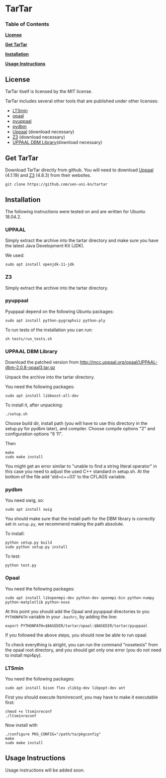 ﻿

# TarTar

### Table of Contents
**[License](#license)**

**[Get TarTar](#get-tartar)**

**[Installation](#installation)**

**[Usage Instructions](#usage-instructions)**

## License
TarTar itself is licensed by the MIT license.
 
 TarTar includes several other tools that are published under other licenses:
 - [LTSmin](https://ltsmin.utwente.nl/)
 - [opaal](http://opaal-modelchecker.com/opaal-ltsmin/)
 - [pyuppaal](https://launchpad.net/pyuppaal)
 - [pydbm](http://people.cs.aau.dk/~adavid/UDBM/)
 - [Uppaal](http://www.uppaal.org/) (download necessary)
 - [Z3](https://github.com/Z3Prover/z3) (download necessary)
 - [UPPAAL DBM Library](http://people.cs.aau.dk/~adavid/UDBM/)(download necessary)

## Get TarTar
Download TarTar directly from github. You will need to download [Uppaal](http://www.uppaal.org/) (4.1.19) and [Z3](https://github.com/Z3Prover/z3/releases/tag/z3-4.8.3) (4.8.3) from their websites.
```
git clone https://github.com/sen-uni-kn/tartar
```

## Installation
The following instructions were tested on and are written for Ubuntu 18.04.2. 
### UPPAAL
Simply extract the archive into the tartar directory and make sure you have the latest Java Development Kit (JDK).

We used:
```
sudo apt install openjdk-11-jdk
```
### Z3
Simply extract the archive into the tartar directory.
### pyuppaal
Pyuppaal depend on the following Ubuntu packages:
```
sudo apt install python-pygraphviz python-ply
```
To run tests of the installation you can run:
```
sh tests/run_tests.sh
```
### UPPAAL DBM Library
Download the patched version from http://mcc.uppaal.org/opaal/UPPAAL-dbm-2.0.8-opaal3.tar.gz

Unpack the archive into the tartar directory.

You need the following packages:
```
sudo apt install libboost-all-dev
```
To install it, after unpacking:
```
./setup.sh
```
Choose build dir, install path (you will have to use this directory in the setup.py for pydbm later), and compiler.
Choose compile options "2" and configuration options "6 11".

Then
```
make
sudo make install
```
You might get an error similar to "unable to find a string literal operator" in this case you need to adjust the used C++ standard in setup.sh. At the bottom of the file add 'std=c++03' to the CFLAGS variable.

### pydbm
You need swig, so:
```
sudo apt install swig
```
You should make sure that the install path for the DBM library is correctly set in `setup.py`, we recommend making the path absolute.

To install:
```
python setup.py build
sudo python setup.py install
```
To test:
```
python test.py
```
### Opaal
You need the following packages:
```
sudo apt install libopenmpi-dev python-dev openmpi-bin python-numpy python-matplotlib python-nose
```
At this point you should add the Opaal and pyuppaal directories to you `PYTHONPATH` variable in your `.bashrc`, by adding the line:
```
export PYTHONPATH=$BASEDIR/tartar/opaal:$BASEDIR/tartar/pyuppaal
```

If you followed the above steps, you should now be able to run opaal.

To check everything is alright, you can run the command "nosetests" from the opaal root directory, and you should get only one error (you do not need to install mpi4py).

### LTSmin
You need the following packages:
```
sudo apt install bison flex zlib1g-dev libpopt-dev ant
```
First you should execute ltsminreconf, you may have to make it executable first:
```
chmod +x ltsminreconf
./ltsminreconf
```
Now install with
```
./configure PKG_CONFIG="/path/to/pkgconfig"
make
sudo make install
```

## Usage Instructions
Usage instructions will be added soon.
